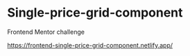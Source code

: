 # Single-price-grid-component
Frontend Mentor challenge

https://frontend-single-price-grid-component.netlify.app/
